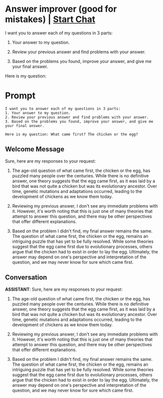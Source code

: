

# Answer improver (good for mistakes) | [Start Chat](https://gptcall.net/chat.html?data=%7B%22contact%22%3A%7B%22id%22%3A%22WUutLLJ_rQK9YLmxN1Zxd%22%2C%22flow%22%3Atrue%7D%7D)
I want you to answer each of my questions in 3 parts: 

1. Your answer to my question.

2. Review your previous answer and find problems with your answer.

3. Based on the problems you found, improve your answer, and give me your final answer. 



Here is my question: 

# Prompt

```
I want you to answer each of my questions in 3 parts: 
1. Your answer to my question.
2. Review your previous answer and find problems with your answer.
3. Based on the problems you found, improve your answer, and give me your final answer. 

Here is my question: What came first? The chicken or the egg?
```

## Welcome Message
Sure, here are my responses to your request:



1. The age-old question of what came first, the chicken or the egg, has puzzled many people over the centuries. While there is no definitive answer, one theory suggests that the egg came first, as it was laid by a bird that was not quite a chicken but was its evolutionary ancestor. Over time, genetic mutations and adaptations occurred, leading to the development of chickens as we know them today.



2. Reviewing my previous answer, I don't see any immediate problems with it. However, it's worth noting that this is just one of many theories that attempt to answer this question, and there may be other perspectives that offer different explanations.



3. Based on the problem I didn't find, my final answer remains the same. The question of what came first, the chicken or the egg, remains an intriguing puzzle that has yet to be fully resolved. While some theories suggest that the egg came first due to evolutionary processes, others argue that the chicken had to exist in order to lay the egg. Ultimately, the answer may depend on one's perspective and interpretation of the question, and we may never know for sure which came first.

## Conversation

**ASSISTANT**: Sure, here are my responses to your request:



1. The age-old question of what came first, the chicken or the egg, has puzzled many people over the centuries. While there is no definitive answer, one theory suggests that the egg came first, as it was laid by a bird that was not quite a chicken but was its evolutionary ancestor. Over time, genetic mutations and adaptations occurred, leading to the development of chickens as we know them today.



2. Reviewing my previous answer, I don't see any immediate problems with it. However, it's worth noting that this is just one of many theories that attempt to answer this question, and there may be other perspectives that offer different explanations.



3. Based on the problem I didn't find, my final answer remains the same. The question of what came first, the chicken or the egg, remains an intriguing puzzle that has yet to be fully resolved. While some theories suggest that the egg came first due to evolutionary processes, others argue that the chicken had to exist in order to lay the egg. Ultimately, the answer may depend on one's perspective and interpretation of the question, and we may never know for sure which came first.

